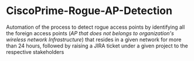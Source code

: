 # CiscoPrime-Rogue-AP-Detection
Automation of the process to detect rogue access points by identifying all the foreign access points (*AP that does not belongs to organization's wireless network Infrastructure*) that resides in a given network for more than 24 hours,  followed by raising a JIRA ticket under a given project to the respective stakeholders
